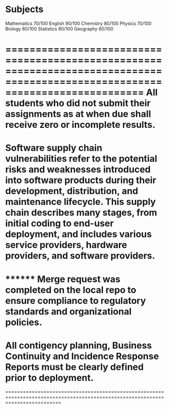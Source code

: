 Subjects 
==============================================================================================================================
Mathematics 70/100
English 90/100
Chemistry 80/100
Physics  70/100
Biology  80/100
Statistics 90/100
Geography  60/100

===============================================================================================================================
All students who did not submit their assignments
as at when due shall receive zero or incomplete results.
===============================================================================================================================
Software supply chain vulnerabilities refer to the potential risks 
and weaknesses introduced into software products during their development, 
distribution, and maintenance lifecycle. This supply chain describes many 
stages, from initial coding to end-user deployment, and includes various 
service providers, hardware providers, and software providers.
===============================================================================================================================


****** Merge request was completed on the local repo to ensure compliance to regulatory standards and organizational policies.
===============================================================================================================================
All contigency planning, Business Continuity and Incidence Response Reports must be clearly defined prior to deployment.
===============================================================================================================================



===============================================================================================================================





